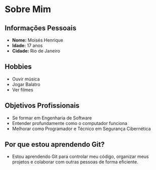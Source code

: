 # Sobre Mim

## Informações Pessoais
- **Nome:** Moisés Henrique  
- **Idade:** 17 anos  
- **Cidade:** Rio de Janeiro  

## Hobbies
- Ouvir música
- Jogar Balatro
- Ver filmes  

## Objetivos Profissionais
- Se formar em Engenharia de Software  
- Entender profundamente como o computador funciona
- Melhorar como Programador e Técnico em Segurança Cibernética 

## Por que estou aprendendo Git?
- Estou aprendendo Git para controlar meu código, organizar meus projetos e colaborar com outras pessoas de forma eficiente.

